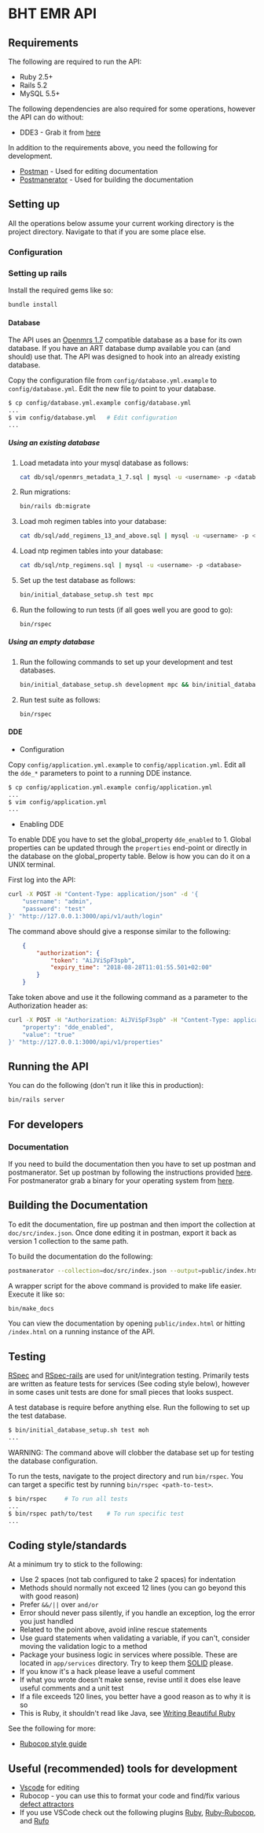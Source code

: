 # BHT EMR API

## Requirements

The following are required to run the API:

- Ruby 2.5+
- Rails 5.2
- MySQL 5.5+

The following dependencies are also required for some operations,
however the API can do without:

- DDE3 - Grab it from [here](https://github.com/BaobabHealthTrust/Demographics-Data-Exchange)

In addition to the requirements above, you need the following for development.

- [Postman](https://www.getpostman.com) - Used for editing documentation
- [Postmanerator](https://github.com/aubm/postmanerator) - Used for building the documentation

## Setting up

All the operations below assume your current working directory is the
project directory. Navigate to that if you are some place else.

### Configuration

### Setting up rails

Install the required gems like so:

```sh
bundle install
```

#### Database

The API uses an [Openmrs 1.7](https://openmrs.org/2010/11/openmrs-1-7-now-available/)
compatible database as a base for its own database. If you have an ART database
dump available you can (and should) use that. The API was designed to hook
into an already existing database.

Copy the configuration file from `config/database.yml.example` to
`config/database.yml`. Edit the new file to point to your database.

```sh
$ cp config/database.yml.example config/database.yml
...
$ vim config/database.yml   # Edit configuration
...
```

##### Using an existing database

1. Load metadata into your mysql database as follows:

    ```bash
    cat db/sql/openmrs_metadata_1_7.sql | mysql -u <username> -p <database_name>
    ```

2. Run migrations:

    ```bash
    bin/rails db:migrate
    ```

3. Load moh regimen tables into your database:

    ```bash
    cat db/sql/add_regimens_13_and_above.sql | mysql -u <username> -p <database>
    ```
4. Load ntp regimen tables into your database:

    ```bash
    cat db/sql/ntp_regimens.sql | mysql -u <username> -p <database>
    ```

5. Set up the test database as follows:

    ```bash
    bin/initial_database_setup.sh test mpc
    ```

6. Run the following to run tests (if all goes well you are good to go):

    ```bash
    bin/rspec
    ```

##### Using an empty database

1. Run the following commands to set up your development and test databases.

    ```bash
    bin/initial_database_setup.sh development mpc && bin/initial_database_setup.sh test mpc
    ```

2. Run test suite as follows:

    ```bash
    bin/rspec
    ```

#### DDE

- Configuration

Copy `config/application.yml.example` to `config/application.yml`. Edit all the
`dde_*` parameters to point to a running DDE instance.

```sh
$ cp config/application.yml.example config/application.yml
...
$ vim config/application.yml
...
```

- Enabling DDE

To enable DDE you have to set the global_property `dde_enabled` to 1. Global
properties can be updated through the `properties` end-point or directly in
the database on the global_property table. Below is how you can do it on
a UNIX terminal.

First log into the API:

```sh
curl -X POST -H "Content-Type: application/json" -d '{
    "username": "admin",
    "password": "test"
}' "http://127.0.0.1:3000/api/v1/auth/login"
```

The command above should give a response similar to the following:

```json
    {
        "authorization": {
            "token": "AiJViSpF3spb",
            "expiry_time": "2018-08-28T11:01:55.501+02:00"
        }
    }
```

Take token above and use it the following command as a parameter to
the Authorization header as:

```sh
curl -X POST -H "Authorization: AiJViSpF3spb" -H "Content-Type: application/json" -d '{
    "property": "dde_enabled",
    "value": "true"
}' "http://127.0.0.1:3000/api/v1/properties"
```

## Running the API

You can do the following (don't run it like this in production):

```sh
bin/rails server
```

## For developers

### Documentation

If you need to build the documentation then you have to set up postman and
postmanerator. Set up postman by following the instructions provided
[here](https://www.getpostman.com). For postmanerator grab a binary for
your operating system from [here](https://github.com/aubm/postmanerator/releases).
## Building the Documentation

To edit the documentation, fire up postman and then import the collection at
`doc/src/index.json`. Once done editing it in postman, export it back
as version 1 collection to the same path.

To build the documentation do the following:

```sh
postmanerator --collection=doc/src/index.json --output=public/index.html
```

A wrapper script for the above command is provided to make life easier.
Execute it like so:

```sh
bin/make_docs
```

You can view the documentation by opening `public/index.html` or hitting
`/index.html` on a running instance of the API.

## Testing

[RSpec](http://rspec.info) and [RSpec-rails](https://github.com/rspec/rspec-rails)
are used for unit/integration testing. Primarily tests are written as feature
tests for services (See coding style below), however in some cases unit tests are
done for small pieces that looks suspect.

A test database is require before anything else. Run the following to set up the
test database.

```sh
$ bin/initial_database_setup.sh test moh
...
```

WARNING: The command above will clobber the database set up for testing the
database configuration.

To run the tests, navigate to the project directory and run `bin/rspec`. You can
target a specific test by running `bin/rspec <path-to-test>`.

```sh
$ bin/rspec     # To run all tests
...
$ bin/rspec path/to/test    # To run specific test
...
```

## Coding style/standards

At a minimum try to stick to the following:

- Use 2 spaces (not tab configured to take 2 spaces) for indentation
- Methods should normally not exceed 12 lines (you can go beyond this with good reason)
- Prefer `&&/||` over `and/or`
- Error should never pass silently, if you handle an exception, log the error you just handled
- Related to the point above, avoid inline rescue statements
- Use guard statements when validating a variable, if you can't, consider moving the validation logic to a method
- Package your business logic in services where possible. These are located in `app/services` directory.
  Try to keep them [SOLID](https://en.wikipedia.org/wiki/SOLID) please.
- If you know it's a hack please leave a useful comment
- If what you wrote doesn't make sense, revise until it does else leave useful comments and a unit test
- If a file exceeds 120 lines, you better have a good reason as to why it is so
- This is Ruby, it shouldn't read like Java, see [Writing Beautiful Ruby](https://medium.com/the-renaissance-developer/idiomatic-ruby-1b5fa1445098)

See the following for more:

- [Rubocop style guide](https://github.com/rubocop-hq/ruby-style-guide)

## Useful (recommended) tools for development

- [Vscode](https://code.visualstudio.com/download) for editing
- Rubocop - you can use this to format your code and find/fix various [defect attractors](http://esr.ibiblio.org/?p=8042)
- If you use VSCode check out the following plugins [Ruby](https://marketplace.visualstudio.com/search?term=Ruby&target=VSCode), [Ruby-Rubocop](https://marketplace.visualstudio.com/search?term=Rubocop&target=VSCode&category=All%20categories&sortBy=Relevance), and [Rufo](https://marketplace.visualstudio.com/search?term=Rufo&target=VSCode&category=All%20categories&sortBy=Relevance)
